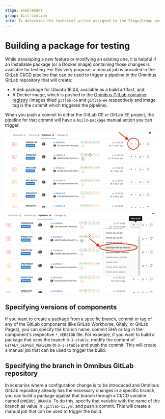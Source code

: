 ```yaml
---
stage: Enablement
group: Distribution
info: To determine the technical writer assigned to the Stage/Group associated with this page, see https://about.gitlab.com/handbook/engineering/ux/technical-writing/#assignments
---
```


# Building a package for testing

While developing a new feature or modifying an existing one, it is helpful if an
installable package (or a Docker image) containing those changes is available
for testing. For this very purpose, a manual job is provided in the GitLab CI/CD
pipeline that can be used to trigger a pipeline in the Omnibus GitLab repository
that will create:

- A deb package for Ubuntu 16.04, available as a build artifact, and
- A Docker image, which is pushed to the [Omnibus GitLab container
  registry](https://gitlab.com/gitlab-org/omnibus-gitlab/container_registry)
  (images titled `gitlab-ce` and `gitlab-ee` respectively and image tag is the
  commit which triggered the pipeline).

When you push a commit to either the GitLab CE or GitLab EE project, the
pipeline for that commit will have a `build-package` manual action you can
trigger.

![Manual actions](img/build_package_v12_6.png)

![Build package manual action](img/trigger_build_package_v12_6.png)

## Specifying versions of components

If you want to create a package from a specific branch, commit or tag of any of
the GitLab components (like GitLab Workhorse, Gitaly, or GitLab Pages), you
can specify the branch name, commit SHA or tag in the component's respective
`*_VERSION` file. For example, if you want to build a package that uses the
branch `0-1-stable`, modify the content of `GITALY_SERVER_VERSION` to
`0-1-stable` and push the commit. This will create a manual job that can be
used to trigger the build.

## Specifying the branch in Omnibus GitLab repository

In scenarios where a configuration change is to be introduced and Omnibus GitLab
repository already has the necessary changes in a specific branch, you can build
a package against that branch through a CI/CD variable named
`OMNIBUS_BRANCH`. To do this, specify that variable with the name of
the branch as value in `.gitlab-ci.yml` and push a commit. This will create a
manual job that can be used to trigger the build.
